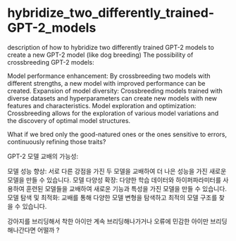 # hybridize_two_differently_trained-GPT-2_models
description of how to hybridize two differently trained GPT-2 models to create a new GPT-2 model (like dog breeding)
The possibility of crossbreeding GPT-2 models:

Model performance enhancement: By crossbreeding two models with different strengths, a new model with improved performance can be created.
Expansion of model diversity: Crossbreeding models trained with diverse datasets and hyperparameters can create new models with new features and characteristics.
Model exploration and optimization: Crossbreeding allows for the exploration of various model variations and the discovery of optimal model structures.

What if we bred only the good-natured ones or the ones sensitive to errors, continuously refining those traits?

GPT-2 모델 교배의 가능성:

모델 성능 향상: 서로 다른 강점을 가진 두 모델을 교배하여 더 나은 성능을 가진 새로운 모델을 만들 수 있습니다.
모델 다양성 확장: 다양한 학습 데이터와 하이퍼파라미터를 사용하여 훈련된 모델들을 교배하여 새로운 기능과 특성을 가진 모델을 만들 수 있습니다.
모델 탐색 및 최적화: 교배를 통해 다양한 모델 변형을 탐색하고 최적의 모델 구조를 찾을 수 있습니다.

강아지를 브리딩해서  착한 아이만  계속 브리딩해나가거나 
오류에 민감한 아이만 브리딩 해나간다면   어떨까  ?  

